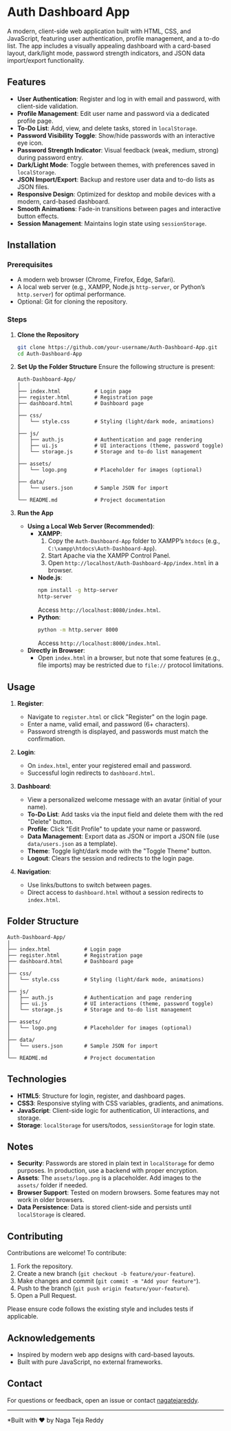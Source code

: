 # Auth Dashboard App



A modern, client-side web application built with HTML, CSS, and JavaScript, featuring user authentication, profile management, and a to-do list. The app includes a visually appealing dashboard with a card-based layout, dark/light mode, password strength indicators, and JSON data import/export functionality.

## Features

- **User Authentication**: Register and log in with email and password, with client-side validation.
- **Profile Management**: Edit user name and password via a dedicated profile page.
- **To-Do List**: Add, view, and delete tasks, stored in `localStorage`.
- **Password Visibility Toggle**: Show/hide passwords with an interactive eye icon.
- **Password Strength Indicator**: Visual feedback (weak, medium, strong) during password entry.
- **Dark/Light Mode**: Toggle between themes, with preferences saved in `localStorage`.
- **JSON Import/Export**: Backup and restore user data and to-do lists as JSON files.
- **Responsive Design**: Optimized for desktop and mobile devices with a modern, card-based dashboard.
- **Smooth Animations**: Fade-in transitions between pages and interactive button effects.
- **Session Management**: Maintains login state using `sessionStorage`.


## Installation

### Prerequisites
- A modern web browser (Chrome, Firefox, Edge, Safari).
- A local web server (e.g., XAMPP, Node.js `http-server`, or Python’s `http.server`) for optimal performance.
- Optional: Git for cloning the repository.

### Steps

1. **Clone the Repository**
   ```bash
   git clone https://github.com/your-username/Auth-Dashboard-App.git
   cd Auth-Dashboard-App
   ```

2. **Set Up the Folder Structure**
   Ensure the following structure is present:
   ```
   Auth-Dashboard-App/
   │
   ├── index.html           # Login page
   ├── register.html        # Registration page
   ├── dashboard.html       # Dashboard page
   │
   ├── css/
   │   └── style.css        # Styling (light/dark mode, animations)
   │
   ├── js/
   │   ├── auth.js          # Authentication and page rendering
   │   ├── ui.js            # UI interactions (theme, password toggle)
   │   └── storage.js       # Storage and to-do list management
   │
   ├── assets/
   │   └── logo.png         # Placeholder for images (optional)
   │
   ├── data/
   │   └── users.json       # Sample JSON for import
   │
   └── README.md            # Project documentation
   ```

3. **Run the App**
   - **Using a Local Web Server (Recommended)**:
     - **XAMPP**:
       1. Copy the `Auth-Dashboard-App` folder to XAMPP’s `htdocs` (e.g., `C:\xampp\htdocs\Auth-Dashboard-App`).
       2. Start Apache via the XAMPP Control Panel.
       3. Open `http://localhost/Auth-Dashboard-App/index.html` in a browser.
     - **Node.js**:
       ```bash
       npm install -g http-server
       http-server
       ```
       Access `http://localhost:8080/index.html`.
     - **Python**:
       ```bash
       python -m http.server 8000
       ```
       Access `http://localhost:8000/index.html`.
   - **Directly in Browser**:
     - Open `index.html` in a browser, but note that some features (e.g., file imports) may be restricted due to `file://` protocol limitations.

## Usage

1. **Register**:
   - Navigate to `register.html` or click "Register" on the login page.
   - Enter a name, valid email, and password (6+ characters).
   - Password strength is displayed, and passwords must match the confirmation.

2. **Login**:
   - On `index.html`, enter your registered email and password.
   - Successful login redirects to `dashboard.html`.

3. **Dashboard**:
   - View a personalized welcome message with an avatar (initial of your name).
   - **To-Do List**: Add tasks via the input field and delete them with the red "Delete" button.
   - **Profile**: Click "Edit Profile" to update your name or password.
   - **Data Management**: Export data as JSON or import a JSON file (use `data/users.json` as a template).
   - **Theme**: Toggle light/dark mode with the "Toggle Theme" button.
   - **Logout**: Clears the session and redirects to the login page.

4. **Navigation**:
   - Use links/buttons to switch between pages.
   - Direct access to `dashboard.html` without a session redirects to `index.html`.

## Folder Structure

```
Auth-Dashboard-App/
│
├── index.html           # Login page
├── register.html        # Registration page
├── dashboard.html       # Dashboard page
│
├── css/
│   └── style.css        # Styling (light/dark mode, animations)
│
├── js/
│   ├── auth.js          # Authentication and page rendering
│   ├── ui.js            # UI interactions (theme, password toggle)
│   └── storage.js       # Storage and to-do list management
│
├── assets/
│   └── logo.png         # Placeholder for images (optional)
│
├── data/
│   └── users.json       # Sample JSON for import
│
└── README.md            # Project documentation
```

## Technologies

- **HTML5**: Structure for login, register, and dashboard pages.
- **CSS3**: Responsive styling with CSS variables, gradients, and animations.
- **JavaScript**: Client-side logic for authentication, UI interactions, and storage.
- **Storage**: `localStorage` for users/todos, `sessionStorage` for login state.

## Notes

- **Security**: Passwords are stored in plain text in `localStorage` for demo purposes. In production, use a backend with proper encryption.
- **Assets**: The `assets/logo.png` is a placeholder. Add images to the `assets/` folder if needed.
- **Browser Support**: Tested on modern browsers. Some features may not work in older browsers.
- **Data Persistence**: Data is stored client-side and persists until `localStorage` is cleared.

## Contributing

Contributions are welcome! To contribute:

1. Fork the repository.
2. Create a new branch (`git checkout -b feature/your-feature`).
3. Make changes and commit (`git commit -m "Add your feature"`).
4. Push to the branch (`git push origin feature/your-feature`).
5. Open a Pull Request.

Please ensure code follows the existing style and includes tests if applicable.


## Acknowledgements

- Inspired by modern web app designs with card-based layouts.
- Built with pure JavaScript, no external frameworks.

## Contact

For questions or feedback, open an issue or contact [nagatejareddy](https://github.com/nagatejareddy).

---

*Built with ❤️ by Naga Teja Reddy
